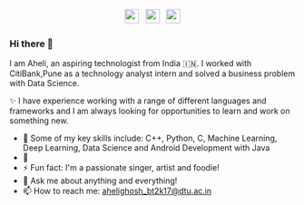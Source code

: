 <p align='center'>
<a href="https://twitter.com/aheli_g"><img height="25" src="https://github.com/WaylonWalker/WaylonWalker/blob/master/icon/twitter.png?raw=true"></a>&nbsp;&nbsp;
<a href="https://www.instagram.com/aheli__g"><img height="25" src="https://github.com/WaylonWalker/WaylonWalker/blob/master/icon/instagram.jpg?raw=true"></a>&nbsp;&nbsp;
<a href="https://www.linkedin.com/in/aheli-ghosh/"><img height="25" src="https://github.com/WaylonWalker/WaylonWalker/blob/master/icon/linkedin.png?raw=true"></a>
</p>

### Hi there 👋

I am Aheli, an aspiring technologist from India 🇮🇳. I worked with CitiBank,Pune as a technology analyst intern and solved a business problem with Data Science. 

✨ I have experience working with a range of different languages and frameworks and I am always looking for opportunities to learn and work on something new. 

- 🔭 Some of my key skills include:  C++, Python, C, Machine Learning, Deep Learning, Data Science and Android Development with Java
- 🌱
- ⚡ Fun fact: I'm a passionate singer, artist and foodie!
- 💬 Ask me about anything and everything!
- 📫 How to reach me: ahelighosh_bt2k17@dtu.ac.in
